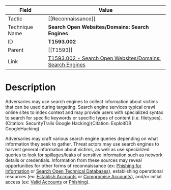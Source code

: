 
|Field|Value|
|---|---|
|Tactic|[[Reconnaissance]]|
|Technique Name|**Search Open Websites/Domains: Search Engines**|
|ID|**T1593.002**|
|Parent|[[T1593]]|
|Link|[T1593.002 - Search Open Websites/Domains: Search Engines](https://attack.mitre.org/techniques/T1593/002)|

# Description

Adversaries may use search engines to collect information about victims that can be used during targeting. Search engine services typical crawl online sites to index context and may provide users with specialized syntax to search for specific keywords or specific types of content (i.e. filetypes).(Citation: SecurityTrails Google Hacking)(Citation: ExploitDB GoogleHacking)

Adversaries may craft various search engine queries depending on what information they seek to gather. Threat actors may use search engines to harvest general information about victims, as well as use specialized queries to look for spillages/leaks of sensitive information such as network details or credentials. Information from these sources may reveal opportunities for other forms of reconnaissance (ex: [Phishing for Information](https://attack.mitre.org/techniques/T1598) or [Search Open Technical Databases](https://attack.mitre.org/techniques/T1596)), establishing operational resources (ex: [Establish Accounts](https://attack.mitre.org/techniques/T1585) or [Compromise Accounts](https://attack.mitre.org/techniques/T1586)), and/or initial access (ex: [Valid Accounts](https://attack.mitre.org/techniques/T1078) or [Phishing](https://attack.mitre.org/techniques/T1566)).